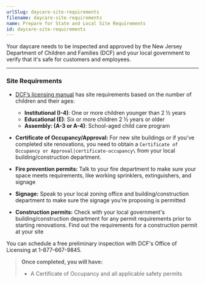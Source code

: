 ```yaml
---
urlSlug: daycare-site-requirements
filename: daycare-site-requirements
name: Prepare for State and Local Site Requirements
id: daycare-site-requirements
---
```

Your daycare needs to be inspected and approved by the New Jersey Department of Children and Families (DCF) and your local government to verify that it's safe for customers and employees.

- - -

### Site Requirements

* [DCF’s licensing manual](https://www.nj.gov/dcf/providers/licensing/laws/CCCmanual.pdf) has site requirements based on the number of children and their  ages:

  * **Institutional (I-4)**: One or more children younger than  2 ½ years 
  * **Educational (E)**: Six or more children  2 ½ years or older
  * **Assembly: (A-3 or A-4)**: School-aged child care program 

* **Certificate of Occupancy/Approval:** For new site buildings or if you've completed site renovations, you need to obtain a `Certificate of Occupancy or Approval|certificate-occupancy\` from your local building/construction department.
* **Fire prevention permits:** Talk to your fire department to make sure your space meets requirements, like working sprinklers, extinguishers, and signage
* **Signage:** Speak to your local zoning office and building/construction department to make sure the signage you're proposing is permitted
* **Construction permits:** Check with your local government's building/construction department for any permit requirements prior to starting renovations. Find out the requirements for a construction permit at your site

You can schedule a free preliminary inspection with DCF's Office of Licensing at 1-877-667-9845.

> **Once completed, you will have:**
>
> * A Certificate of Occupancy and all applicable safety permits
